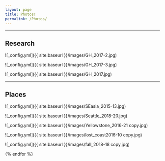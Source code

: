 ```yaml
---
layout: page
title: Photos!
permalink: /Photos/
---
```


---
Research
---

![_config.yml]({{ site.baseurl }}/images/GH_2017-2.jpg)

![_config.yml]({{ site.baseurl }}/images/GH_2017-3.jpg)

![_config.yml]({{ site.baseurl }}/images/GH_2017.jpg)


---
Places
---

![_config.yml]({{ site.baseurl }}/images/SEasia_2015-13.jpg)

![_config.yml]({{ site.baseurl }}/images/Seattle_2018-20.jpg)

![_config.yml]({{ site.baseurl }}/images/Yellowstone_2016-21 copy.jpg)

![_config.yml]({{ site.baseurl }}/images/lost_coast2016-10 copy.jpg)

![_config.yml]({{ site.baseurl }}/images/fall_2018-18 copy.jpg)


{% endfor %}      

